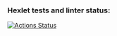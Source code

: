 ### Hexlet tests and linter status:
[![Actions Status](https://github.com/annakroshonkina/frontend-project-44/actions/workflows/hexlet-check.yml/badge.svg)](https://github.com/annakroshonkina/frontend-project-44/actions)